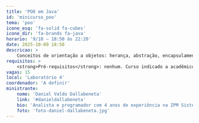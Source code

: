 ```yaml
---
title: 'POO em Java'
id: 'minicurso_poo'
tema: 'poo'
icone_esq: 'fa-solid fa-cubes'
icone_dir: 'fa-brands fa-java'
horario: '9/10 – 18:50 às 22:20'
date: 2025-10-09 18:50
descricao: >
    Conceitos de orientação a objetos: herança, abstração, encapsulamento e polimorfismo. Aplicação de modelagem orientada a objetos em Java, com prática de código.
requisitos: >
    <strong>Pré-requisitos</strong>: nenhum. Curso indicado a acadêmicos de 1ª ou 2ª fase.
vagas: 15
local: 'Laboratório 4'
coordenador: 'A definir'
ministrante:
    nome: 'Daniel Valdo Dallabeneta'
    link: '#danieldallabeneta'
    bio: 'Analista e programador com 4 anos de experiência na IPM Sistemas. Finalista do curso de Engenharia de Software.'
    foto: 'foto-daniel-dallabeneta.jpg'
---
```

